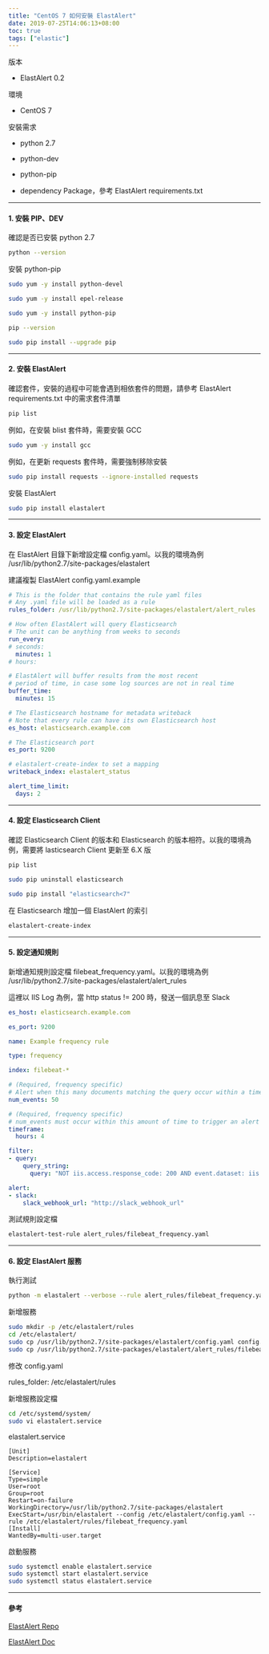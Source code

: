 ```yaml
---
title: "CentOS 7 如何安裝 ElastAlert"
date: 2019-07-25T14:06:13+08:00
toc: true
tags: ["elastic"]
---
```


<!--more-->

版本

* ElastAlert 0.2

環境

* CentOS 7

安裝需求

* python 2.7

* python-dev

* python-pip

* dependency Package，參考 ElastAlert requirements.txt

* * * *

#### 1. 安裝 PIP、DEV

確認是否已安裝 python 2.7

```bash
python --version
```

安裝 python-pip

```bash
sudo yum -y install python-devel

sudo yum -y install epel-release

sudo yum -y install python-pip

pip --version

sudo pip install --upgrade pip
```

* * * *

#### 2. 安裝 ElastAlert

確認套件，安裝的過程中可能會遇到相依套件的問題，請參考 ElastAlert requirements.txt 中的需求套件清單

```bash
pip list
```

例如，在安裝 blist 套件時，需要安裝 GCC

```bash
sudo yum -y install gcc
```

例如，在更新 requests 套件時，需要強制移除安裝

```bash
sudo pip install requests --ignore-installed requests
```

安裝 ElastAlert

```bash
sudo pip install elastalert
```

* * * *

#### 3. 設定 ElastAlert

在 ElastAlert 目錄下新增設定檔 config.yaml。以我的環境為例 /usr/lib/python2.7/site-packages/elastalert

建議複製 ElastAlert config.yaml.example

```yaml
# This is the folder that contains the rule yaml files
# Any .yaml file will be loaded as a rule
rules_folder: /usr/lib/python2.7/site-packages/elastalert/alert_rules

# How often ElastAlert will query Elasticsearch
# The unit can be anything from weeks to seconds
run_every:
# seconds:
  minutes: 1
# hours:

# ElastAlert will buffer results from the most recent
# period of time, in case some log sources are not in real time
buffer_time:
  minutes: 15

# The Elasticsearch hostname for metadata writeback
# Note that every rule can have its own Elasticsearch host
es_host: elasticsearch.example.com

# The Elasticsearch port
es_port: 9200

# elastalert-create-index to set a mapping
writeback_index: elastalert_status

alert_time_limit:
  days: 2
```

* * * *

#### 4. 設定 Elasticsearch Client

確認 Elasticsearch Client 的版本和 Elasticsearch 的版本相符。以我的環境為例，需要將 lasticsearch Client 更新至 6.X 版

```bash
pip list

sudo pip uninstall elasticsearch

sudo pip install "elasticsearch<7"
```

在 Elasticsearch 增加一個 ElastAlert 的索引

```bash
elastalert-create-index
```

* * * *

#### 5. 設定通知規則

新增通知規則設定檔 filebeat_frequency.yaml。以我的環境為例 /usr/lib/python2.7/site-packages/elastalert/alert_rules

這裡以 IIS Log 為例，當 http status != 200 時，發送一個訊息至 Slack

```yaml
es_host: elasticsearch.example.com

es_port: 9200

name: Example frequency rule

type: frequency

index: filebeat-*

# (Required, frequency specific)
# Alert when this many documents matching the query occur within a timeframe
num_events: 50

# (Required, frequency specific)
# num_events must occur within this amount of time to trigger an alert
timeframe:
  hours: 4

filter:
- query:
    query_string:
      query: "NOT iis.access.response_code: 200 AND event.dataset: iis.access"

alert:
- slack:
    slack_webhook_url: "http://slack_webhook_url"
```

測試規則設定檔

```bash
elastalert-test-rule alert_rules/filebeat_frequency.yaml
```

* * * *

#### 6. 設定 ElastAlert 服務

執行測試

```bash
python -m elastalert --verbose --rule alert_rules/filebeat_frequency.yaml
```

新增服務

```bash
sudo mkdir -p /etc/elastalert/rules
cd /etc/elastalert/
sudo cp /usr/lib/python2.7/site-packages/elastalert/config.yaml config.yaml
sudo cp /usr/lib/python2.7/site-packages/elastalert/alert_rules/filebeat_frequency.yaml rules/filebeat_frequency.yaml
```

修改 config.yaml

rules_folder: /etc/elastalert/rules

新增服務設定檔

```bash
cd /etc/systemd/system/
sudo vi elastalert.service
```

elastalert.service

```text
[Unit]
Description=elastalert

[Service]
Type=simple
User=root
Group=root
Restart=on-failure
WorkingDirectory=/usr/lib/python2.7/site-packages/elastalert
ExecStart=/usr/bin/elastalert --config /etc/elastalert/config.yaml --rule /etc/elastalert/rules/filebeat_frequency.yaml
[Install]
WantedBy=multi-user.target
```

啟動服務

```bash
sudo systemctl enable elastalert.service
sudo systemctl start elastalert.service
sudo systemctl status elastalert.service
```

* * * *

#### 參考

[ElastAlert Repo](https://github.com/Yelp/elastalert)

[ElastAlert Doc](https://elastalert.readthedocs.io/en/latest/)
